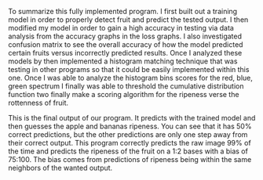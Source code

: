 To summarize this fully implemented program. I first built out a training model in order to properly detect fruit and predict the tested output. I then modified my model in order to gain a high accuracy in testing via data analysis from the accuracy graphs in the loss graphs. I also investigated confusion matrix to see the overall accuracy of how the model predicted certain fruits versus incorrectly predicted results. Once I analyzed these models by then implemented a histogram matching technique that was testing in other programs so that it could be easily implemented within this one. Once I was able to analyze the histogram bins scores for the red, blue, green spectrum I finally was able to threshold the cumulative distribution function two finally make a scoring algorithm for the ripeness verse the rottenness of fruit. 

This is the final output of our program. It predicts with the trained model and then guesses the apple and bananas ripeness. You can see that it has 50% correct predictions, but the other predictions are only one step away from their correct output. This program correctly predicts the raw image 99% of the time and predicts the ripeness of the fruit on a 1:2 bases with a bias of 75:100. The bias comes from predictions of ripeness being within the same neighbors of the wanted output.

